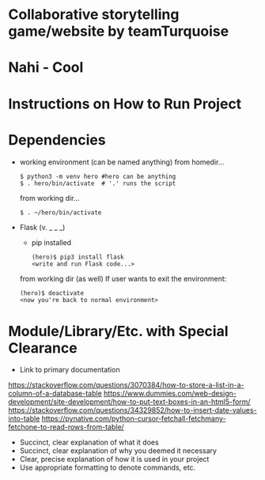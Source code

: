 # Collaborative storytelling game/website by teamTurquoise
# Nahi - Cool 
# Instructions on How to Run Project 

# Dependencies
  - working environment (can be named anything)
        from homedir...

    ```
    $ python3 -m venv hero #hero can be anything
    $ . hero/bin/activate  # '.' runs the script
     ```
    from working dir...
    ```
    $ . ~/hero/bin/activate
    
     ```
  - Flask (v. _ _ _)
    - pip installed
      ```
      (hero)$ pip3 install flask
      <write and run Flask code...>
      ```
    from working dir (as well) If user wants to exit the environment:
    ```
    (hero)$ deactivate
    <now you're back to normal environment>
    ```
# Module/Library/Etc. with Special Clearance
  - Link to primary documentation
  
  https://stackoverflow.com/questions/3070384/how-to-store-a-list-in-a-column-of-a-database-table
  https://www.dummies.com/web-design-development/site-development/how-to-put-text-boxes-in-an-html5-form/
  https://stackoverflow.com/questions/34329852/how-to-insert-date-values-into-table
  https://pynative.com/python-cursor-fetchall-fetchmany-fetchone-to-read-rows-from-table/
  
  - Succinct, clear explanation of what it does
  - Succinct, clear explanation of why you deemed it necessary
  - Clear, precise explanation of how it is used in your project
  - Use appropriate formatting to denote commands, etc.
